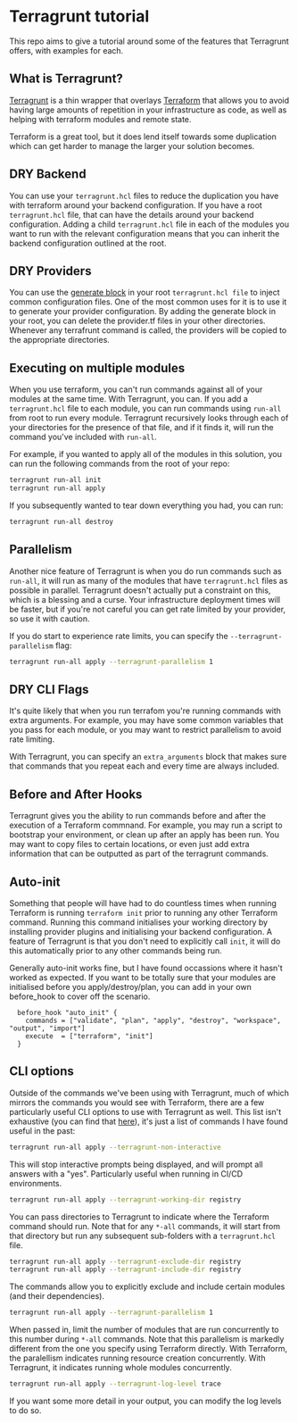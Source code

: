# Terragrunt tutorial

This repo aims to give a tutorial around some of the features that Terragrunt offers, with examples for each.

## What is Terragrunt?

[Terragrunt](https://terragrunt.gruntwork.io/) is a thin wrapper that overlays [Terraform](https://www.terraform.io/) that allows you to avoid having large amounts of repetition in your infrastructure as code, as well as helping with terraform modules and remote state.

Terraform is a great tool, but it does lend itself towards some duplication which can get harder to manage the larger your solution becomes.

## DRY Backend

You can use your `terragrunt.hcl` files to reduce the duplication you have with terraform around your backend configuration. If you have a root `terragrunt.hcl` file, that can have the details around your backend configuration. Adding a child `terragrunt.hcl` file in each of the modules you want to run with the relevant configuration means that you can inherit the backend configuration outlined at the root.

## DRY Providers

You can use the [generate block](https://terragrunt.gruntwork.io/docs/reference/config-blocks-and-attributes#generate) in your root `terragrunt.hcl file` to inject common configuration files. One of the most common uses for it is to use it to generate your provider configuration. By adding the generate block in your root, you can delete the provider.tf files in your other directories. Whenever any terrafrunt command is called, the providers will be copied to the appropriate directories.

## Executing on multiple modules

When you use terraform, you can't run commands against all of your modules at the same time. With Terragrunt, you can. If you add a `terragrunt.hcl` file to each module, you can run commands using `run-all` from root to run every module. Terragrunt recursively looks through each of your directories for the presence of that file, and if it finds it, will run the command you've included with `run-all`.

For example, if you wanted to apply all of the modules in this solution, you can run the following commands from the root of your repo:

```bash
terragrunt run-all init
terragrunt run-all apply
```

If you subsequently wanted to tear down everything you had, you can run:

```bash
terragrunt run-all destroy
```

## Parallelism

Another nice feature of Terragrunt is when you do run commands such as `run-all`, it will run as many of the modules that have `terragrunt.hcl` files as possible in parallel. Terragrunt doesn't actually put a constraint on this, which is a blessing and a curse. Your infrastructure deployment times will be faster, but if you're not careful you can get rate limited by your provider, so use it with caution.

If you do start to experience rate limits, you can specify the `--terragrunt-parallelism` flag:

```bash
terragrunt run-all apply --terragrunt-parallelism 1
```

## DRY CLI Flags

It's quite likely that when you run terrafom you're running commands with extra arguments. For example, you may have some common variables that you pass for each module, or you may want to restrict parallelism to avoid rate limiting.

With Terragrunt, you can specify an `extra_arguments` block that makes sure that commands that you repeat each and every time are always included.

## Before and After Hooks

Terragrunt gives you the ability to run commands before and after the execution of a Terraform commnand. For example, you may run a script to bootstrap your environment, or clean up after an apply has been run. You may want to copy files to certain locations, or even just add extra information that can be outputted as part of the terragrunt commands.

## Auto-init

Something that people will have had to do countless times when running Terraform is running `terraform init` prior to running any other Terraform command. Running this command initialises your working directory by installing provider plugins and initialising your backend configuration. A feature of Terragrunt is that you don't need to explicitly call `init`, it will do this automatically prior to any other commands being run.

Generally auto-init works fine, but I have found occassions where it hasn't worked as expected. If you want to be totally sure that your modules are initialised before you apply/destroy/plan, you can add in your own before_hook to cover off the scenario.

```hcl
  before_hook "auto_init" {
    commands = ["validate", "plan", "apply", "destroy", "workspace", "output", "import"]
    execute  = ["terraform", "init"]
  }
```

## CLI options

Outside of the commands we've been using with Terragrunt, much of which mirrors the commands you would see with Terraform, there are a few particularly useful CLI options to use with Terragrunt as well. This list isn't exhaustive (you can find that [here](https://terragrunt.gruntwork.io/docs/reference/cli-options/#cli-options)), it's just a list of commands I have found useful in the past:

```bash
terragrunt run-all apply --terragrunt-non-interactive
```

This will stop interactive prompts being displayed, and will prompt all answers with a "yes". Particularly useful when running in CI/CD environments.

```bash
terragrunt run-all apply --terragrunt-working-dir registry
```

You can pass directories to Terragrunt to indicate where the Terraform command should run. Note that for any `*-all` commands, it will start from that directory but run any subsequent sub-folders with a `terragrunt.hcl` file.

```bash
terragrunt run-all apply --terragrunt-exclude-dir registry
terragrunt run-all apply --terragrunt-include-dir registry
```

The commands allow you to explicitly exclude and include certain modules (and their dependencies).

```bash
terragrunt run-all apply --terragrunt-parallelism 1
```

When passed in, limit the number of modules that are run concurrently to this number during `*-all` commands. Note that this parallelism is markedly different from the one you specify using Terraform directly. With Terraform, the paralellism indicates running resource creation concurrently. With Terragrunt, it indicates running whole modules concurrently.

```bash
terragrunt run-all apply --terragrunt-log-level trace
```

If you want some more detail in your output, you can modify the log levels to do so.
